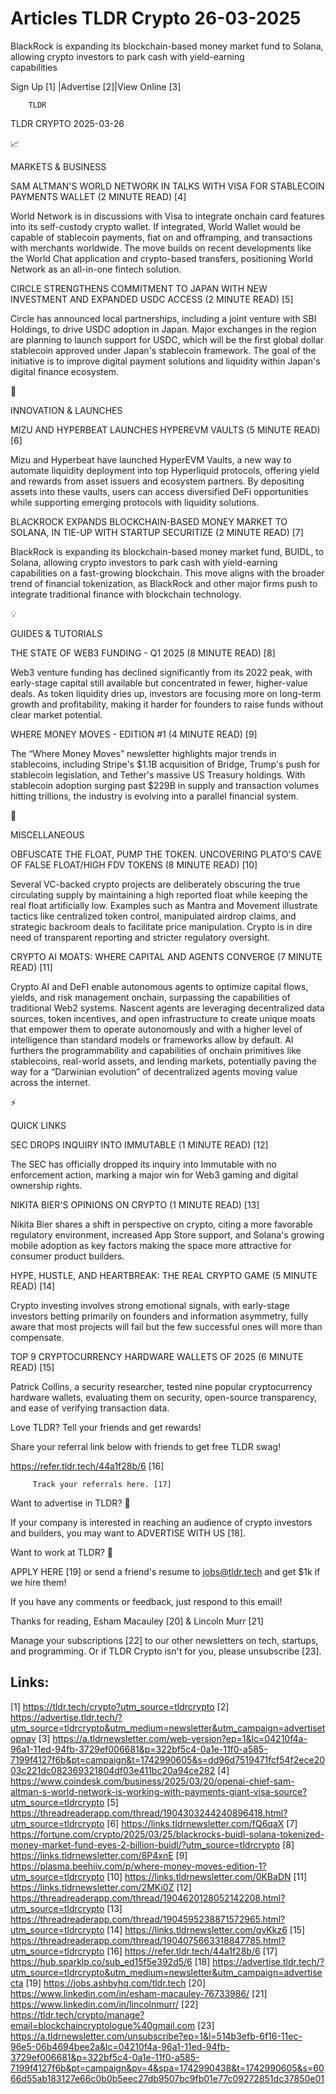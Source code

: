 # Articles TLDR Crypto 26-03-2025

BlackRock is expanding its blockchain-based money market fund to
Solana, allowing crypto investors to park cash with yield-earning
capabilities ‌ ‌ ‌ ‌ ‌ ‌ ‌ ‌ ‌ ‌ ‌ ‌ ‌ ‌ ‌ ‌ ‌ ‌ ‌ ‌ ‌ ‌ ‌ ‌ ‌ ‌  ‌ ‌ ‌ ‌ ‌ ‌ ‌ ‌ ‌ ‌ ‌ ‌ ‌ ‌ ‌ ‌ ‌ ‌ ‌ ‌ ‌ ‌ ‌ ‌ ‌ ‌ 


 Sign Up [1] |Advertise [2]|View Online [3] 

		TLDR 

TLDR CRYPTO 2025-03-26

📈 

MARKETS & BUSINESS

 SAM ALTMAN'S WORLD NETWORK IN TALKS WITH VISA FOR STABLECOIN PAYMENTS
WALLET (2 MINUTE READ) [4] 

 World Network is in discussions with Visa to integrate onchain card
features into its self-custody crypto wallet. If integrated, World
Wallet would be capable of stablecoin payments, fiat on and
offramping, and transactions with merchants worldwide. The move builds
on recent developments like the World Chat application and
crypto-based transfers, positioning World Network as an all-in-one
fintech solution. 

 CIRCLE STRENGTHENS COMMITMENT TO JAPAN WITH NEW INVESTMENT AND
EXPANDED USDC ACCESS (2 MINUTE READ) [5] 

 Circle has announced local partnerships, including a joint venture
with SBI Holdings, to drive USDC adoption in Japan. Major exchanges in
the region are planning to launch support for USDC, which will be the
first global dollar stablecoin approved under Japan's stablecoin
framework. The goal of the initiative is to improve digital payment
solutions and liquidity within Japan's digital finance ecosystem. 

🚀 

INNOVATION & LAUNCHES

 MIZU AND HYPERBEAT LAUNCHES HYPEREVM VAULTS (5 MINUTE READ) [6] 

 Mizu and Hyperbeat have launched HyperEVM Vaults, a new way to
automate liquidity deployment into top Hyperliquid protocols, offering
yield and rewards from asset issuers and ecosystem partners. By
depositing assets into these vaults, users can access diversified DeFi
opportunities while supporting emerging protocols with liquidity
solutions. 

 BLACKROCK EXPANDS BLOCKCHAIN-BASED MONEY MARKET TO SOLANA, IN TIE-UP
WITH STARTUP SECURITIZE (2 MINUTE READ) [7] 

 BlackRock is expanding its blockchain-based money market fund, BUIDL,
to Solana, allowing crypto investors to park cash with yield-earning
capabilities on a fast-growing blockchain. This move aligns with the
broader trend of financial tokenization, as BlackRock and other major
firms push to integrate traditional finance with blockchain
technology. 

💡 

GUIDES & TUTORIALS

 THE STATE OF WEB3 FUNDING - Q1 2025 (8 MINUTE READ) [8] 

 Web3 venture funding has declined significantly from its 2022 peak,
with early-stage capital still available but concentrated in fewer,
higher-value deals. As token liquidity dries up, investors are
focusing more on long-term growth and profitability, making it harder
for founders to raise funds without clear market potential. 

 WHERE MONEY MOVES - EDITION #1 (4 MINUTE READ) [9] 

 The “Where Money Moves” newsletter highlights major trends in
stablecoins, including Stripe's $1.1B acquisition of Bridge, Trump's
push for stablecoin legislation, and Tether's massive US Treasury
holdings. With stablecoin adoption surging past $229B in supply and
transaction volumes hitting trillions, the industry is evolving into a
parallel financial system. 

🦄 

MISCELLANEOUS

 OBFUSCATE THE FLOAT, PUMP THE TOKEN. UNCOVERING PLATO'S CAVE OF FALSE
FLOAT/HIGH FDV TOKENS (8 MINUTE READ) [10] 

 Several VC-backed crypto projects are deliberately obscuring the true
circulating supply by maintaining a high reported float while keeping
the real float artificially low. Examples such as Mantra and Movement
illustrate tactics like centralized token control, manipulated airdrop
claims, and strategic backroom deals to facilitate price manipulation.
Crypto is in dire need of transparent reporting and stricter
regulatory oversight. 

 CRYPTO AI MOATS: WHERE CAPITAL AND AGENTS CONVERGE (7 MINUTE READ)
[11] 

 Crypto AI and DeFI enable autonomous agents to optimize capital
flows, yields, and risk management onchain, surpassing the
capabilities of traditional Web2 systems. Nascent agents are
leveraging decentralized data sources, token incentives, and open
infrastructure to create unique moats that empower them to operate
autonomously and with a higher level of intelligence than standard
models or frameworks allow by default. AI furthers the programmability
and capabilities of onchain primitives like stablecoins, real-world
assets, and lending markets, potentially paving the way for a
“Darwinian evolution” of decentralized agents moving value across
the internet. 

⚡ 

QUICK LINKS

 SEC DROPS INQUIRY INTO IMMUTABLE (1 MINUTE READ) [12] 

 The SEC has officially dropped its inquiry into Immutable with no
enforcement action, marking a major win for Web3 gaming and digital
ownership rights. 

 NIKITA BIER'S OPINIONS ON CRYPTO (1 MINUTE READ) [13] 

 Nikita Bier shares a shift in perspective on crypto, citing a more
favorable regulatory environment, increased App Store support, and
Solana's growing mobile adoption as key factors making the space more
attractive for consumer product builders. 

 HYPE, HUSTLE, AND HEARTBREAK: THE REAL CRYPTO GAME (5 MINUTE READ)
[14] 

 Crypto investing involves strong emotional signals, with early-stage
investors betting primarily on founders and information asymmetry,
fully aware that most projects will fail but the few successful ones
will more than compensate. 

 TOP 9 CRYPTOCURRENCY HARDWARE WALLETS OF 2025 (6 MINUTE READ) [15] 

 Patrick Collins, a security researcher, tested nine popular
cryptocurrency hardware wallets, evaluating them on security,
open-source transparency, and ease of verifying transaction data. 

Love TLDR? Tell your friends and get rewards!

 Share your referral link below with friends to get free TLDR swag! 

 https://refer.tldr.tech/44a1f28b/6 [16] 

		 Track your referrals here. [17] 

Want to advertise in TLDR? 📰

 If your company is interested in reaching an audience of crypto
investors and builders, you may want to ADVERTISE WITH US [18]. 

Want to work at TLDR? 💼

 APPLY HERE [19] or send a friend's resume to jobs@tldr.tech and get
$1k if we hire them! 

 If you have any comments or feedback, just respond to this email! 

Thanks for reading, 
Esham Macauley [20] & Lincoln Murr [21] 

 Manage your subscriptions [22] to our other newsletters on tech,
startups, and programming. Or if TLDR Crypto isn't for you, please
unsubscribe [23]. 

 

Links:
------
[1] https://tldr.tech/crypto?utm_source=tldrcrypto
[2] https://advertise.tldr.tech/?utm_source=tldrcrypto&utm_medium=newsletter&utm_campaign=advertisetopnav
[3] https://a.tldrnewsletter.com/web-version?ep=1&lc=04210f4a-96a1-11ed-94fb-3729ef006681&p=322bf5c4-0a1e-11f0-a585-7199f4127f6b&pt=campaign&t=1742990605&s=dd96d7519471fcf54f2ece2003c221dc082369321804df03e411bc20a94ce282
[4] https://www.coindesk.com/business/2025/03/20/openai-chief-sam-altman-s-world-network-is-working-with-payments-giant-visa-source?utm_source=tldrcrypto
[5] https://threadreaderapp.com/thread/1904303244240896418.html?utm_source=tldrcrypto
[6] https://links.tldrnewsletter.com/fQ6qaX
[7] https://fortune.com/crypto/2025/03/25/blackrocks-buidl-solana-tokenized-money-market-fund-eyes-2-billion-buidl/?utm_source=tldrcrypto
[8] https://links.tldrnewsletter.com/8P4xnE
[9] https://plasma.beehiiv.com/p/where-money-moves-edition-1?utm_source=tldrcrypto
[10] https://links.tldrnewsletter.com/0KBaDN
[11] https://links.tldrnewsletter.com/2MKi0Z
[12] https://threadreaderapp.com/thread/1904620128052142208.html?utm_source=tldrcrypto
[13] https://threadreaderapp.com/thread/1904595238871572965.html?utm_source=tldrcrypto
[14] https://links.tldrnewsletter.com/qvKkz6
[15] https://threadreaderapp.com/thread/1904075663318847785.html?utm_source=tldrcrypto
[16] https://refer.tldr.tech/44a1f28b/6
[17] https://hub.sparklp.co/sub_ed15f5e392d5/6
[18] https://advertise.tldr.tech/?utm_source=tldrcrypto&utm_medium=newsletter&utm_campaign=advertisecta
[19] https://jobs.ashbyhq.com/tldr.tech
[20] https://www.linkedin.com/in/esham-macauley-76733986/
[21] https://www.linkedin.com/in/lincolnmurr/
[22] https://tldr.tech/crypto/manage?email=blockchaincryptologue%40gmail.com
[23] https://a.tldrnewsletter.com/unsubscribe?ep=1&l=514b3efb-6f16-11ec-96e5-06b4694bee2a&lc=04210f4a-96a1-11ed-94fb-3729ef006681&p=322bf5c4-0a1e-11f0-a585-7199f4127f6b&pt=campaign&pv=4&spa=1742990438&t=1742990605&s=6066d55ab183127e66c0b0b5eec27db9507bc9fb01e77c09272851dc37850e01
